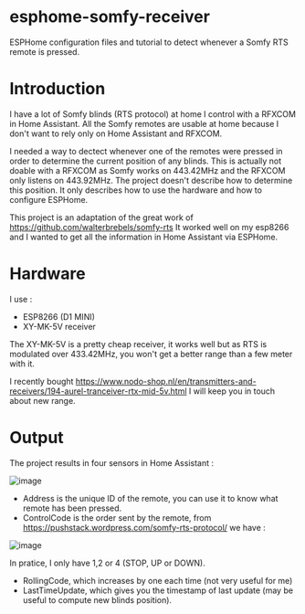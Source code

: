 # esphome-somfy-receiver
ESPHome configuration files and tutorial to detect whenever a Somfy RTS remote is pressed.

# Introduction
I have a lot of Somfy blinds (RTS protocol) at home I control with a RFXCOM in Home Assistant.
All the Somfy remotes are usable at home because I don't want to rely only on Home Assistant and RFXCOM.

I needed a way to dectect whenever one of the remotes were pressed in order to determine the current position of any blinds.
This is actually not doable with a RFXCOM as Somfy works on 443.42MHz and the RFXCOM only listens on 443.92MHz.
The project doesn't describe how to determine this position. It only describes how to use the hardware and how to configure ESPHome.

This project is an adaptation of the great work of https://github.com/walterbrebels/somfy-rts
It worked well on my esp8266 and I wanted to get all the information in Home Assistant via ESPHome.

# Hardware

I use : 
- ESP8266 (D1 MINI)
- XY-MK-5V receiver

The XY-MK-5V is a pretty cheap receiver, it works well but as RTS is modulated over 433.42MHz, you won't get a better range than a few meter with it.

I recently bought https://www.nodo-shop.nl/en/transmitters-and-receivers/194-aurel-tranceiver-rtx-mid-5v.html
I will keep you in touch about new range.

# Output
The project results in four sensors in Home Assistant :

![image](https://user-images.githubusercontent.com/46494654/210217882-6b7367fe-08da-4b4c-abab-603963c85f4a.png)

- Address is the unique ID of the remote, you can use it to know what remote has been pressed.
- ControlCode is the order sent by the remote, from https://pushstack.wordpress.com/somfy-rts-protocol/ we have :

![image](https://user-images.githubusercontent.com/46494654/210218489-eafac4cf-3a19-4746-b353-35d43748a5f3.png)

In pratice, I only have 1,2 or 4 (STOP, UP or DOWN).
- RollingCode, which increases by one each time (not very useful for me)
- LastTimeUpdate, which gives you the timestamp of last update (may be useful to compute new blinds position).
